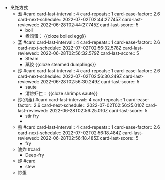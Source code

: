 - 烹饪方式
	- 煮 #card
	  card-last-interval:: 4
	  card-repeats:: 1
	  card-ease-factor:: 2.6
	  card-next-schedule:: 2022-07-02T02:44:27.745Z
	  card-last-reviewed:: 2022-06-28T02:44:27.745Z
	  card-last-score:: 5
		- boil
		- 煮鸡蛋： {{cloze boiled egg}}
	- 蒸 #card
	  card-last-interval:: 4
	  card-repeats:: 1
	  card-ease-factor:: 2.6
	  card-next-schedule:: 2022-07-02T02:56:32.578Z
	  card-last-reviewed:: 2022-06-28T02:56:32.579Z
	  card-last-score:: 5
		- Steam
		- 蒸饺 {{cloze steamed dumplings}}
	- 炒 #card
	  card-last-interval:: 4
	  card-repeats:: 1
	  card-ease-factor:: 2.6
	  card-next-schedule:: 2022-07-02T02:56:30.249Z
	  card-last-reviewed:: 2022-06-28T02:56:30.249Z
	  card-last-score:: 5
		- saute
		- 清炒虾仁： {{cloze shrimps saute}}
	- 炒(词组) #card
	  card-last-interval:: 4
	  card-repeats:: 1
	  card-ease-factor:: 2.6
	  card-next-schedule:: 2022-07-02T02:56:25.010Z
	  card-last-reviewed:: 2022-06-28T02:56:25.010Z
	  card-last-score:: 5
		- stir fry
		-
	- 煎 #card
	  card-last-interval:: 4
	  card-repeats:: 1
	  card-ease-factor:: 2.6
	  card-next-schedule:: 2022-07-02T02:56:18.484Z
	  card-last-reviewed:: 2022-06-28T02:56:18.485Z
	  card-last-score:: 5
		- fry
	- 油炸 #card
		- Deep-fry
	- 炖 #card
		- stew
	- 炒蛋